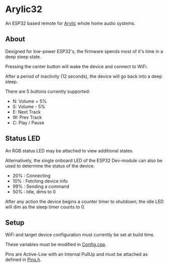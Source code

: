 # Arylic32

An ESP32 based remote for [Arylic](https://www.arylic.com/) whole home audio systems.

## About

Designed for low-power ESP32's, the firmware spends most of it's time in a deep sleep state.

Pressing the center button will wake the device and connect to WiFi.

After a period of inactivity (12 seconds), the device will go back into a deep sleep.

There are 5 buttons currently supported:

- N: Volume + 5%
- S: Volume - 5%
- E: Next Track
- W: Prev Track
- C: Play / Pause

## Status LED

An RGB status LED may be attached to view additional states.

Alternatively, the single onboard LED of the ESP32 Dev-module can also be used to determine the status of the device.

- 20% : Connecting
- 10% : Fetching device info
- 99% : Sending a command
- 50% : Idle, dims to 0

After any action the device begins a counter timer to shutdown; the idle LED will dim as the sleep timer counts to 0.

## Setup

WiFi and target device configuration must currently be set at build time.

These variables must be modified in [Config.cpp](firmware/Config.cpp).

Pins are Active-Low with an Internal PullUp and must be attached as defined in [Pins.h](firmware/Pins.h).

